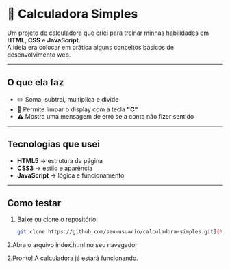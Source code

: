 # 🧮 Calculadora Simples

Um projeto de calculadora que criei para treinar minhas habilidades em **HTML**, **CSS** e **JavaScript**.  
A ideia era colocar em prática alguns conceitos básicos de desenvolvimento web.

---

## O que ela faz

- ✏️ Soma, subtrai, multiplica e divide  
- 🧹 Permite limpar o display com a tecla **"C"**  
- ⚠️ Mostra uma mensagem de erro se a conta não fizer sentido  

---

## Tecnologias que usei

- **HTML5** → estrutura da página  
- **CSS3** → estilo e aparência  
- **JavaScript** → lógica e funcionamento  

---

## Como testar

1. Baixe ou clone o repositório:
   ```bash
   git clone https://github.com/seu-usuario/calculadora-simples.git](https://github.com/joselucas-coder/calculadoraJS.git
2.Abra o arquivo index.html no seu navegador

2.Pronto! A calculadora já estará funcionando.
